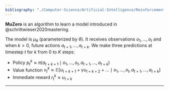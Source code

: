 ```yaml
---
bibliography: "./Computer-Science/Artificial-Intelligence/Reinforcement-Learning/papers.bib"
---
```


**MuZero** is an algorithm to learn a model introduced in @schrittwieser2020mastering.

The model is $\mu_\theta$ (parameterized by $\theta$). It receives observations $o_1, \dots, o_t$ and when $k > 0$, future actions $a_{t+1}, \dots, a_{t+k}$. We make three predictions at timestep $t$ for $k$ from $0$ to $K$ steps:

* Policy $p_t^k \approx \pi (a_{t+k+1} \mid o_1 , \dots, o_t, a_{t+1}, \dots, a_{t+k})$
* Value function $v_t^k \approx \mathbb{E}\left[ u_{t+k+1} + \gamma u_{t+k+2} + \dots \mid o_1, \dots, o_t, a_{t+1}, \dots, a_{t+k} \right]$
* Immediate reward $r_t^k \approx u_{t+k}$

---
